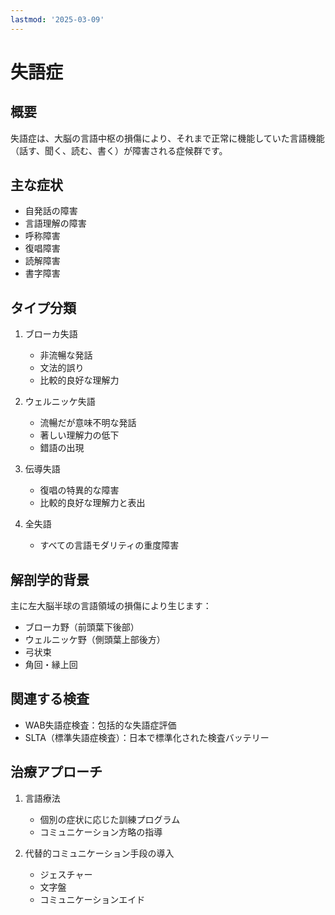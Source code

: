 ```yaml
---
lastmod: '2025-03-09'
---
```


# 失語症

## 概要
失語症は、大脳の言語中枢の損傷により、それまで正常に機能していた言語機能（話す、聞く、読む、書く）が障害される症候群です。

## 主な症状
- 自発話の障害
- 言語理解の障害
- 呼称障害
- 復唱障害
- 読解障害
- 書字障害

## タイプ分類
1. ブローカ失語
   - 非流暢な発話
   - 文法的誤り
   - 比較的良好な理解力

2. ウェルニッケ失語
   - 流暢だが意味不明な発話
   - 著しい理解力の低下
   - 錯語の出現

3. 伝導失語
   - 復唱の特異的な障害
   - 比較的良好な理解力と表出

4. 全失語
   - すべての言語モダリティの重度障害

## 解剖学的背景
主に左大脳半球の言語領域の損傷により生じます：
- ブローカ野（前頭葉下後部）
- ウェルニッケ野（側頭葉上部後方）
- 弓状束
- 角回・縁上回

## 関連する検査
- WAB失語症検査：包括的な失語症評価
- SLTA（標準失語症検査）：日本で標準化された検査バッテリー

## 治療アプローチ
1. 言語療法
   - 個別の症状に応じた訓練プログラム
   - コミュニケーション方略の指導

2. 代替的コミュニケーション手段の導入
   - ジェスチャー
   - 文字盤
   - コミュニケーションエイド 
